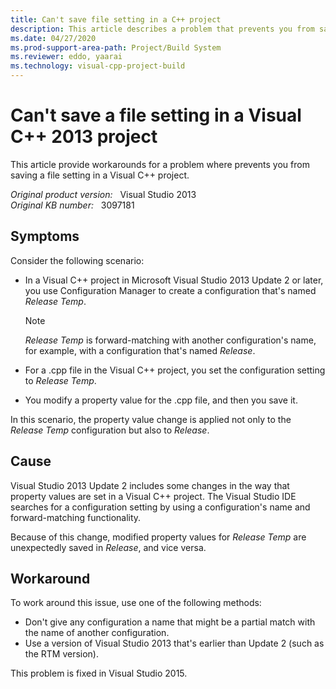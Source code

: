 ```yaml
---
title: Can't save file setting in a C++ project
description: This article describes a problem that prevents you from saving a file setting in a Visual C++ project. Workarounds are provided. This problem is fixed on Visual Studio 2015.
ms.date: 04/27/2020
ms.prod-support-area-path: Project/Build System
ms.reviewer: eddo, yaarai
ms.technology: visual-cpp-project-build
---
```

# Can't save a file setting in a Visual C++ 2013 project

This article provide workarounds for a problem where prevents you from saving a file setting in a Visual C++ project.

_Original product version:_ &nbsp; Visual Studio 2013  
_Original KB number:_ &nbsp; 3097181

## Symptoms

Consider the following scenario:

- In a Visual C++ project in Microsoft Visual Studio 2013 Update 2 or later, you use Configuration Manager to create a configuration that's named *Release Temp*.

    > [!NOTE]
    > *Release Temp* is forward-matching with another configuration's name, for example, with a configuration that's named *Release*.

- For a .cpp file in the Visual C++ project, you set the configuration setting to *Release Temp*.
- You modify a property value for the .cpp file, and then you save it.

In this scenario, the property value change is applied not only to the *Release Temp* configuration but also to *Release*.

## Cause

Visual Studio 2013 Update 2 includes some changes in the way that property values are set in a Visual C++ project. The Visual Studio IDE searches for a configuration setting by using a configuration's name and forward-matching functionality.

Because of this change, modified property values for *Release Temp* are unexpectedly saved in *Release*, and vice versa.

## Workaround

To work around this issue, use one of the following methods:

- Don't give any configuration a name that might be a partial match with the name of another configuration.
- Use a version of Visual Studio 2013 that's earlier than Update 2 (such as the RTM version).

This problem is fixed in Visual Studio 2015.
